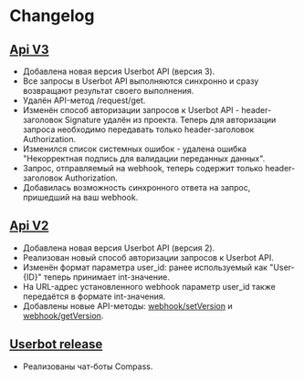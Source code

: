# Changelog

## [Api V3](https://github.com/getCompass/userbot/releases/tag/master)

- Добавлена новая версия Userbot API (версия 3). 
- Все запросы в Userbot API выполняются синхронно и сразу возвращают результат своего выполнения.
- Удалён API-метод /request/get.
- Изменён способ авторизации запросов к Userbot API - header-заголовок Signature удалён из проекта. Теперь для авторизации запроса необходимо передавать только header-заголовок Authorization.
- Изменился список системных ошибок - удалена ошибка "Некорректная подпись для валидации переданных данных".
- Запрос, отправляемый на webhook, теперь содержит только header-заголовок Authorization. 
- Добавилась возможность синхронного ответа на запрос, пришедший на ваш webhook.

## [Api V2](https://github.com/getCompass/userbot/releases/tag/v2)

- Добавлена новая версия Userbot API (версия 2).
- Реализован новый способ авторизации запросов к Userbot API.
- Изменён формат параметра user_id: ранее используемый как "User-{ID}" теперь принимает int-значение.
- На URL-адрес установленного webhook параметр user_id также передаётся в формате int-значения.
- Добавлены новые API-методы: [webhook/setVersion](https://github.com/getCompass/userbot#post-webhooksetversion) и [webhook/getVersion](https://github.com/getCompass/userbot#post-webhookgetversion).

## [Userbot release](https://github.com/getCompass/userbot/releases/tag/v1)

- Реализованы чат-боты Compass.
